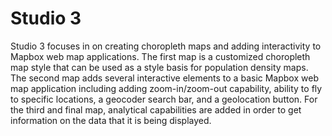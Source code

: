 # Studio 3

Studio 3 focuses in on creating choropleth maps and adding interactivity to Mapbox web map applications. The first map is a customized choropleth map style that can be used as a style basis for population density maps. The second map adds several interactive elements to a basic Mapbox web map application including adding zoom-in/zoom-out capability, ability to fly to specific locations, a geocoder search bar, and a geolocation button. For the third and final map, analytical capabilities are added in order to get information on the data that it is being displayed.
